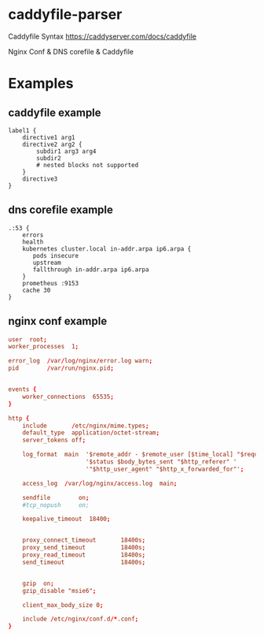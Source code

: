 # caddyfile-parser
Caddyfile Syntax https://caddyserver.com/docs/caddyfile

Nginx Conf & DNS corefile & Caddyfile

# Examples

## caddyfile example

```caddyfile
label1 {
	directive1 arg1
	directive2 arg2 {
	    subdir1 arg3 arg4
	    subdir2
	    # nested blocks not supported
	}
	directive3
}
```

## dns corefile example

```corefile
.:53 {
    errors
    health
    kubernetes cluster.local in-addr.arpa ip6.arpa {
       pods insecure
       upstream
       fallthrough in-addr.arpa ip6.arpa
    }
    prometheus :9153
    cache 30
}
```

## nginx conf example

```conf
user  root;
worker_processes  1;

error_log  /var/log/nginx/error.log warn;
pid        /var/run/nginx.pid;


events {
    worker_connections  65535;
}

http {
    include       /etc/nginx/mime.types;
    default_type  application/octet-stream;
    server_tokens off;

    log_format  main  '$remote_addr - $remote_user [$time_local] "$request" '
                      '$status $body_bytes_sent "$http_referer" '
                      '"$http_user_agent" "$http_x_forwarded_for"';

    access_log  /var/log/nginx/access.log  main;

    sendfile        on;
    #tcp_nopush     on;

    keepalive_timeout  18400;


    proxy_connect_timeout       18400s;
    proxy_send_timeout          18400s;
    proxy_read_timeout          18400s;
    send_timeout                18400s;


    gzip  on;
    gzip_disable "msie6";

    client_max_body_size 0;

    include /etc/nginx/conf.d/*.conf;
}

```
